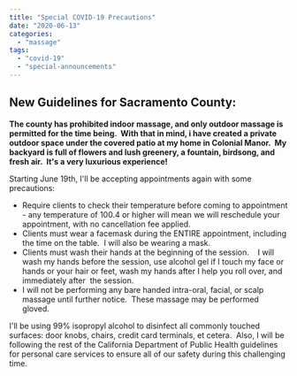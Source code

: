 ```yaml
---
title: "Special COVID-19 Precautions"
date: "2020-06-13"
categories: 
  - "massage"
tags: 
  - "covid-19"
  - "special-announcements"
---
```


## New Guidelines for Sacramento County:

**The county has prohibited indoor massage, and only outdoor massage is permitted for the time being.  With that in mind, i have created a private outdoor space under the covered patio at my home in Colonial Manor.  My backyard is full of flowers and lush greenery, a fountain, birdsong, and fresh air.  It's a very luxurious experience!**

Starting June 19th, I'll be accepting appointments again with some precautions:

- Require clients to check their temperature before coming to appointment - any temperature of 100.4 or higher will mean we will reschedule your appointment, with no cancellation fee applied. 
- Clients must wear a facemask during the ENTIRE appointment, including the time on the table.  I will also be wearing a mask.
- Clients must wash their hands at the beginning of the session.    I will wash my hands before the session, use alcohol gel if I touch my face or hands or your hair or feet, wash my hands after I help you roll over, and immediately after  the session.
- I will not be performing any bare handed intra-oral, facial, or scalp massage until further notice.  These massage may be performed gloved.

I'll be using 99% isopropyl alcohol to disinfect all commonly touched surfaces: door knobs, chairs, credit card terminals, et cetera.  Also, I will be following the rest of the California Department of Public Health guidelines for personal care services to ensure all of our safety during this challenging time.


